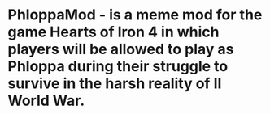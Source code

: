 # PhloppaMod - is a meme mod for the game Hearts of Iron 4 in which players will be allowed to play as Phloppa during their struggle to survive in the harsh reality of II World War. 
